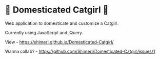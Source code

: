 # 💟 Domesticated Catgirl 🐾
Web application to domesticate and customize a Catgirl.

Currently using JavaScript and jQuery.

View - 
https://shimeri.github.io/Domesticated-Catgirl/

Wanna collab? - 
https://github.com/Shimeri/Domesticated-Catgirl/issues/1
